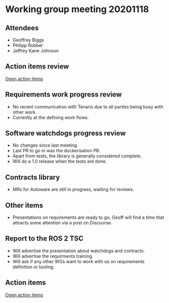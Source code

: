 # Working group meeting 20201118

## Attendees

- Geoffrey Biggs
- Philipp Robbel
- Jeffrey Kane Johnson

## Action items review

[Open action items](https://github.com/ros-safety/safety_working_group/projects/1)


## Requirements work progress review

- No recent communication with Tenaris due to all parties being busy with other work.
- Currently at the defining work flows.


## Software watchdogs progress review

- No changes since last meeting.
- Last PR to go in was the dockerisation PR.
- Apart from tests, the library is generally considered complete.
- Will do a 1.0 release when the tests are done.


## Contracts library

- MRs for Autoware are still in progress, waiting for reviews.


## Other items

- Presentations on requirements are ready to go. Geoff will find a time that attracts some attention via a post on Discourse.


## Report to the ROS 2 TSC

- Will advertise the presentation about watchdogs and contracts.
- Will advertise the requirments training.
- Will ask if any other WGs want to work with us on requirements definition or tooling.


## Action items

[Open action items](https://github.com/ros2/safety_working_group/issues)

